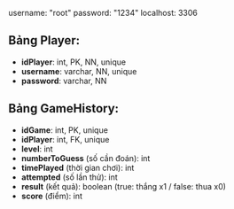 username: "root"
password: "1234"
localhost: 3306

## Bảng Player:
- **idPlayer**: int, PK, NN, unique
- **username**: varchar, NN, unique
- **password**: varchar, NN

## Bảng GameHistory:
- **idGame**: int, PK, unique
- **idPlayer**: int, FK, unique
- **level**: int
- **numberToGuess** (số cần đoán): int
- **timePlayed** (thời gian chơi): int
- **attempted** (số lần thử): int
- **result** (kết quả): boolean (true: thắng x1 / false: thua x0)
- **score** (điểm): int